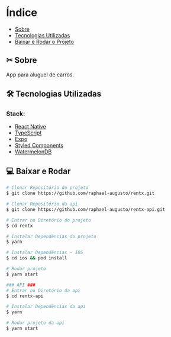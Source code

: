 # Índice
- [Sobre](#-sobre)
- [Tecnologias Utilizadas](#-tecnologias-utilizadas)
- [Baixar e Rodar o Projeto](#-Baixar-e-Rodar-o-Projeto)

## ✂ Sobre
App para aluguel de carros.


## 🛠 Tecnologias Utilizadas

### Stack:
- [React Native](https://reactnative.dev/)
- [TypeScript](https://www.typescriptlang.org/)
- [Expo](https://expo.dev/)
- [Styled Components](https://styled-components.com/)
- [WatermelonDB](https://github.com/Nozbe/WatermelonDB)


## 💻 Baixar e Rodar 
```bash
# Clonar Repositório do projeto
$ git clone https://github.com/raphael-augusto/rentx.git

# Clonar Repositório da api
$ git clone https://github.com/raphael-augusto/rentx-api.git

# Entrar no Diretório do projeto
$ cd rentx

# Instalar Dependências do projeto
$ yarn

# Instalar Dependências - IOS
$ cd ios && pod install

# Rodar projeto
$ yarn start 

### API ###
# Entrar no Diretório da api
$ cd rentx-api

# Instalar Dependências da api
$ yarn

# Rodar projeto da api
$ yarn start 

